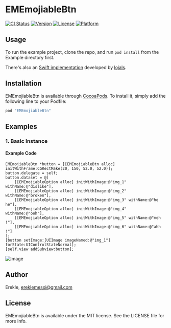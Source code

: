 # EMEmojiableBtn

[![CI Status](http://img.shields.io/travis/Eke/EMEmojiableBtn.svg?style=flat)](https://travis-ci.org/Erekle/EMEmojiableBtn)
[![Version](https://img.shields.io/cocoapods/v/EMEmojiableBtn.svg?style=flat)](http://cocoapods.org/pods/EMEmojiableBtn)
[![License](https://img.shields.io/cocoapods/l/EMEmojiableBtn.svg?style=flat)](http://cocoapods.org/pods/EMEmojiableBtn)
[![Platform](https://img.shields.io/cocoapods/p/EMEmojiableBtn.svg?style=flat)](http://cocoapods.org/pods/EMEmojiableBtn)

## Usage

To run the example project, clone the repo, and run `pod install` from the Example directory first.

There's also an [Swift implementation](https://raw.githubusercontent.com/lojals/JOEmojiableBtn) developed by [lojals](https://raw.githubusercontent.com/lojals).


## Installation

EMEmojiableBtn is available through [CocoaPods](http://cocoapods.org). To install
it, simply add the following line to your Podfile:

```ruby
pod "EMEmojiableBtn"
```

## Examples

### 1. Basic Instance

#### Example Code

```objc
EMEmojiableBtn *button = [[EMEmojiableBtn alloc] initWithFrame:CGRectMake(20, 150, 52.0, 52.0)];
button.delegate = self;
button.dataset = @[
    [[EMEmojiableOption alloc] initWithImage:@"img_1" withName:@"dislike"],
    [[EMEmojiableOption alloc] initWithImage:@"img_2" withName:@"broken"],
    [[EMEmojiableOption alloc] initWithImage:@"img_3" withName:@"he he"],
    [[EMEmojiableOption alloc] initWithImage:@"img_4" withName:@"ooh"],
    [[EMEmojiableOption alloc] initWithImage:@"img_5" withName:@"meh !"],
    [[EMEmojiableOption alloc] initWithImage:@"img_6" withName:@"ahh !"]
];
[button setImage:[UIImage imageNamed:@"img_1"] forState:UIControlStateNormal];
[self.view addSubview:button];
```

![image](http://i.imgur.com/A6Z1oTI.gif)

## Author

Erekle, ereklemesxi@gmail.com

## License

EMEmojiableBtn is available under the MIT license. See the LICENSE file for more info.
